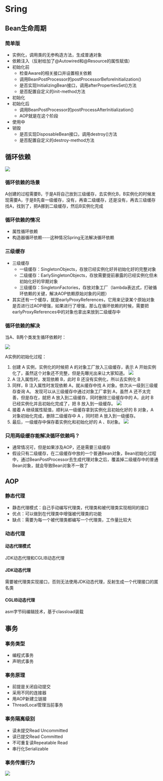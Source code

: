 # Sring

## Bean生命周期

### 简单版

- 实例化，调用类的无参构造方法，生成普通对象
- 依赖注入（反射给加了@Autowired和@Resource的属性赋值）
- 初始化前
  - 检查Aware的相关接口并设置相关依赖
  - 调用BeanPostProcessor的postProcessorBeforeInitialization()
  - 是否实现InitializingBean接口，调用afterPropertiesSet()方法
  - 是否配置自定义的init-method方法
- 初始化
- 初始化后
  - 调用BeanPostProcessor的postProcessAfterInitialization()
  - AOP就是在这个阶段
- 使用中
- 销毁
  - 是否实现DisposableBean接口，调用destroy()方法
  - 是否配置自定义的destroy-method方法

## 循环依赖

![](https://cdn.jsdelivr.net/gh/qouson/my-pic-bed/pic/po_diagram.png)

### 循环依赖的场景

A创建的过程需要B，于是A将自己放到三级缓存，去实例化B，B实例化的时候发现需要A，于是B先查一级缓存，没有，再查二级缓存，还是没有，再去三级缓存找A，找到了，把A挪到二级缓存，然后B实例化完成

### 循环依赖的情况

- 属性循环依赖
- 构造器循环依赖----这种情况Spring无法解决循环依赖

### 三级缓存

- 三级缓存
  - 一级缓存：SingletonObjects，存放已经实例化好并初始化好的完整对象
  - 二级缓存：EarlySingletonObjects，存放需要提前暴露的已经实例化但未初始化好的早期对象
  - 三级缓存：SingletonFactories，存放对象工厂（lambda表达式，打破循环依赖的关键，解决AOP依赖原始对象的问题）
- 其实还有一个缓存，就是earlyProxyReferences，它用来记录某个原始对象是否进行过AOP增强，如果进行了增强，那么在循环依赖的时候，需要把earlyProxyReferences中的对象也拿出来放到二级缓存中

### 循环依赖的解决

当A、B两个类发生循环依赖时：

![](https://cdn.jsdelivr.net/gh/qouson/my-pic-bed/pic/202406011551757.png)

A实例的初始化过程：

1. 创建 A 实例，实例化的时候把 A 的对象工厂放入三级缓存，表示 A 开始实例化了，虽然这个对象还不完整，但是先曝光出来让大家知道。
![](https://cdn.jsdelivr.net/gh/qouson/my-pic-bed/pic/202406011601107.png)
2. A 注入属性时，发现依赖 B，此时 B 还没有实例化，所以去实例化 B
3. 同样，B 注入属性时发现依赖 A，就从缓存中找 A 对象。依次从一级到三级缓存查询 A。
发现可以从三级缓存中通过对象工厂拿到 A，虽然 A 还不太完善，但是存在，就把 A 放入到二级缓存，同时删除三级缓存中的 A，此时 B 已经实例化并且初始化完成了，把 B 放入到一级缓存。
![](https://cdn.jsdelivr.net/gh/qouson/my-pic-bed/pic/202406011602107.png)
4. 接着 A 继续属性赋值，顺利从一级缓存拿到实例化且初始化好的 B 对象，A 对象初始化完成，删除二级缓存中 A ，同时把 A 放入到一级缓存。
5. 最后，一级缓存中保存着实例化和初始化好的 A 、B对象。
![](https://cdn.jsdelivr.net/gh/qouson/my-pic-bed/pic/202406011603255.png)

### 只用两级缓存能解决循环依赖吗？

- 通常情况可，但是如果涉及AOP，还是需要三级缓存
- 假设只有二级缓存，在二级缓存中放的一个普通Bean对象，Bean初始化过程中，通过BeanPostProcessor去生成代理对象之后，覆盖掉二级缓存中的普通Bean对象，就会导致Bean对象不一致了

## AOP

### 静态代理

- 静态代理模式：自己手动编写代理类，代理类和被代理类实现相同的接口
- 优点：可以做到在代理类中增强被代理类的功能
- 缺点：需要为每一个被代理类都编写一个代理类，工作量比较大
  
### 动态代理

#### 动态代理模式

JDK动态代理和CGLIB动态代理

#### JDK动态代理

需要被代理类实现接口，否则无法使用JDK动态代理，反射生成一个代理接口的匿名类

#### CGLIB动态代理

asm字节码编辑技术，基于classload装载

## 事务

### 事务类型

- 编程式事务
- 声明式事务

### 事务原理

- 前提是关闭自动提交
- 采用不同的连接器
- 用AOP新建立链接
- ThreadLocal管理当前事务

### 事务隔离级别

- 读未提交Read Uncommitted
- 读已提交Read Committed
- 不可重复读Repeatable Read
- 串行化Serializable

### 事务传播行为

![](https://cdn.jsdelivr.net/gh/qouson/my-pic-bed/pic/20240601104909.png)